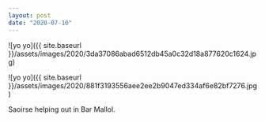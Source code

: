 ```yaml
---
layout: post
date: "2020-07-10"
---
```


![yo yo]({{ site.baseurl }}/assets/images/2020/3da37086abad6512db45a0c32d18a877620c1624.jpg)

![yo yo]({{ site.baseurl }}/assets/images/2020/881f3193556aee2ee2b9047ed334af6e82bf7276.jpg)

Saoirse helping out in Bar Mallol.

